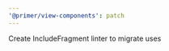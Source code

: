 ```yaml
---
'@primer/view-components': patch
---
```


Create IncludeFragment linter to migrate <include-fragment> uses
